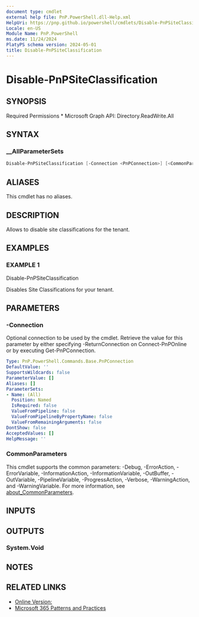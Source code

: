 ```yaml
---
document type: cmdlet
external help file: PnP.PowerShell.dll-Help.xml
HelpUri: https://pnp.github.io/powershell/cmdlets/Disable-PnPSiteClassification.html
Locale: en-US
Module Name: PnP.PowerShell
ms.date: 11/24/2024
PlatyPS schema version: 2024-05-01
title: Disable-PnPSiteClassification
---
```


# Disable-PnPSiteClassification

## SYNOPSIS

Required Permissions * Microsoft Graph API: Directory.ReadWrite.All

## SYNTAX

### __AllParameterSets

```powershell
Disable-PnPSiteClassification [-Connection <PnPConnection>] [<CommonParameters>]
```

## ALIASES

This cmdlet has no aliases.

## DESCRIPTION

Allows to disable site classifications for the tenant.

## EXAMPLES

### EXAMPLE 1

Disable-PnPSiteClassification

Disables Site Classifications for your tenant.

## PARAMETERS

### -Connection

Optional connection to be used by the cmdlet. Retrieve the value for this parameter by either specifying -ReturnConnection on Connect-PnPOnline or by executing Get-PnPConnection.

```yaml
Type: PnP.PowerShell.Commands.Base.PnPConnection
DefaultValue: ''
SupportsWildcards: false
ParameterValue: []
Aliases: []
ParameterSets:
- Name: (All)
  Position: Named
  IsRequired: false
  ValueFromPipeline: false
  ValueFromPipelineByPropertyName: false
  ValueFromRemainingArguments: false
DontShow: false
AcceptedValues: []
HelpMessage: ''
```

### CommonParameters

This cmdlet supports the common parameters: -Debug, -ErrorAction, -ErrorVariable,
-InformationAction, -InformationVariable, -OutBuffer, -OutVariable, -PipelineVariable,
-ProgressAction, -Verbose, -WarningAction, and -WarningVariable. For more information, see
[about_CommonParameters](https://go.microsoft.com/fwlink/?LinkID=113216).

## INPUTS

## OUTPUTS

### System.Void

## NOTES

## RELATED LINKS

- [Online Version:](https://pnp.github.io/powershell/cmdlets/Disable-PnPSiteClassification.html)
- [Microsoft 365 Patterns and Practices](https://aka.ms/m365pnp)
